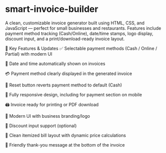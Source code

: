 # smart-invoice-builder
A clean, customizable invoice generator built using HTML, CSS, and JavaScript — perfect for small businesses and restaurants. Features include payment method tracking (Cash/Online), date/time stamps, logo display, discount input, and a print/download-ready invoice layout.

🔧 Key Features & Updates
✅ Selectable payment methods (Cash / Online / Partial) with modern UI

📅 Date and time automatically shown on invoices

💳 Payment method clearly displayed in the generated invoice

🔁 Reset button reverts payment method to default (Cash)

📱 Fully responsive design, including for payment section on mobile

🖨️ Invoice ready for printing or PDF download

🎨 Modern UI with business branding/logo

🎁 Discount input support (optional)

🧾 Clean itemized bill layout with dynamic price calculations

🙏 Friendly thank-you message at the bottom of the invoice
